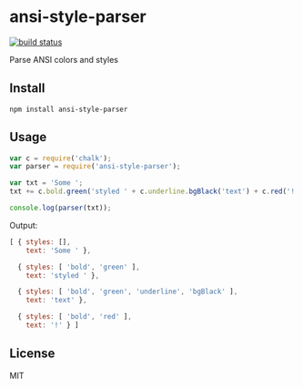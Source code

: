 # ansi-style-parser

[![build status](https://secure.travis-ci.org/smallhelm/ansi-style-parser.png)](https://travis-ci.org/smallhelm/ansi-style-parser)

Parse ANSI colors and styles

## Install
`npm install ansi-style-parser`

## Usage

```js
var c = require('chalk');
var parser = require('ansi-style-parser');

var txt = 'Some ';
txt += c.bold.green('styled ' + c.underline.bgBlack('text') + c.red('!'));

console.log(parser(txt));
```
Output:
```js
[ { styles: [],
    text: 'Some ' },

  { styles: [ 'bold', 'green' ],
    text: 'styled ' },

  { styles: [ 'bold', 'green', 'underline', 'bgBlack' ],
    text: 'text' },

  { styles: [ 'bold', 'red' ],
    text: '!' } ]
```

## License
MIT

